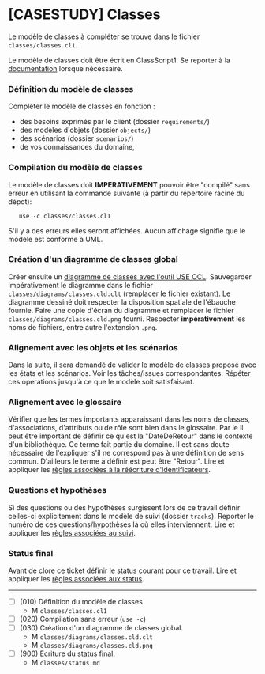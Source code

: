 # [CASESTUDY] Classes

Le modèle de classes à compléter se trouve dans le fichier
``classes/classes.cl1``.

Le modèle de classes doit être écrit en ClassScript1.
Se reporter à la [documentation](https://modelscript.readthedocs.io/en/latest/scripts/classes1/index.html) lorsque nécessaire.

### Définition du modèle de classes

Compléter le modèle de classes en fonction :

* des besoins exprimés par le client (dossier ``requirements/``)
* des modèles d'objets (dossier ``objects/``)
* des scénarios (dossier ``scenarios/``)
* de vos connaissances du domaine,

### Compilation du modèle de classes

Le modèle de classes doit **IMPERATIVEMENT** pouvoir
être "compilé" sans erreur en utilisant la commande suivante
(à partir du répertoire racine du dépot):

       use -c classes/classes.cl1

S'il y a des erreurs elles seront affichées. Aucun affichage
signifie que le modèle est conforme à UML.

### Création d'un diagramme de classes global

Créer ensuite un [diagramme de classes avec l'outil USE OCL](http://scribetools.readthedocs.io/en/latest/useocl/index.html#creating-diagrams).
Sauvegarder impérativement le diagramme dans le fichier
``classes/diagrams/classes.cld.clt`` (remplacer le fichier
existant). Le diagramme dessiné doit respecter la disposition
spatiale de l'ébauche fournie. Faire une copie d'écran du diagramme
et remplacer le fichier 
``classes/diagrams/classes.cld.png`` fourni.
Respecter **impérativement** les noms de fichiers, entre autre l'extension
``.png``.

### Alignement avec les objets et les scénarios

Dans la suite, il sera demandé de valider le modèle de classes proposé
avec les états et les scénarios. Voir les tâches/issues correspondantes.
Répéter ces operations jusqu'à ce que le modèle soit satisfaisant.

### Alignement avec le glossaire

Vérifier que les termes importants apparaissant dans les noms de classes,
d'associations, d'attributs ou de rôle sont bien dans le glossaire. Par 
le il peut être important de définir ce qu'est la "DateDeRetour" dans le
contexte d'un bibliothèque. Ce terme fait partie du domaine. Il est sans 
doute nécessaire de l'expliquer s'il ne correspond pas à une définition
de sens commun. D'ailleurs le terme à définir est peut être "Retour". 
Lire et appliquer les [règles associées à la réécriture d'identificateurs](https://modelscript.readthedocs.io/en/latest/scripts/glossaries/index.html#rewriting-identifiers).

### Questions et hypothèses

Si des questions ou des hypothèses surgissent lors de ce travail
définir celles-ci explicitement dans le modèle de suivi
(dossier ``tracks``). Reporter le numéro de ces questions/hypothèses
là où elles interviennent. Lire et appliquer les [règles associées au suivi](https://modelscript.readthedocs.io/en/latest/scripts/tracks/index.html#rules). 
 
### Status final

Avant de clore ce ticket définir le status courant pour ce travail. Lire et appliquer les [règles associées aux status](https://modelscript.readthedocs.io/en/latest/methods/status/index.html#rules).

________

- [ ] (010) Définition du modèle de classes
    - M ``classes/classes.cl1``
- [ ] (020) Compilation sans erreur (``use -c``)
- [ ] (030) Création d'un diagramme de classes global.
    - M ``classes/diagrams/classes.cld.clt``
    - M ``classes/diagrams/classes.cld.png``
- [ ] (900) Ecriture du status final.
    - M ``classes/status.md``
